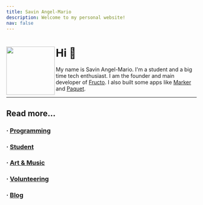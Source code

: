 ```yaml
---
title: Savin Angel-Mario
description: Welcome to my personal website!
nav: false
---
```


<div>
<img
	src="/profile.png"
	width="128"
	height="128"
	align="left"
/>

# Hi 👋

My name is Savin Angel-Mario. 
I'm a student and a big time tech enthusiast.
I am the founder and main developer of [Fructo](https://fructo.land).
I also built some apps like [Marker](https://marker.fructo.land) and [Paquet](https://paquet.shop).

****

</div>

## Read more...

### &middot; [Programming](/programming)
### &middot; [Student](/student)
### &middot; [Art & Music](/art-and-music)
### &middot; [Volunteering](/volunteering)
### &middot; [Blog](/blog)
